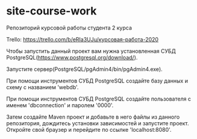 # site-course-work
Репозиторий курсовой работы студента 2 курса

Trello: https://trello.com/b/eRIa3UJu/курсовая-работа-2020

Чтобы запустить данный проект вам нужна установленная СУБД PostgreSQL(https://www.postgresql.org/download/).

Запустите сервер(PostgreSQL/pgAdmin4/bin/pgAdmin4.exe).

При помощи инструментов СУБД PostgreSQL создайте базу данных и схему с названием 'webdb'.

При помощи инструментов СУБД PostgreSQL создайте пользователя с именем 'dbconnection' и паролем '0000'.

Затем создайте Maven проект и добавьте в него файлы из данного репозитория, дождитесь установки зависимостей и запустите проект. Откройте свой браузер и перейдите по ссылке 'localhost:8080'.
